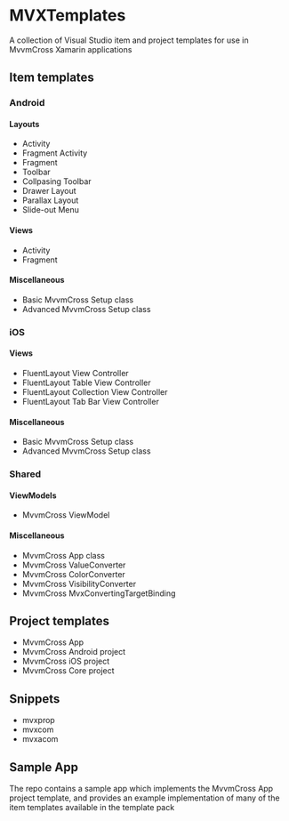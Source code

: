 MVXTemplates
======

A collection of Visual Studio item and project templates for use in MvvmCross Xamarin applications


## Item templates


### Android

#### Layouts

* Activity
* Fragment Activity
* Fragment
* Toolbar
* Collpasing Toolbar
* Drawer Layout
* Parallax Layout
* Slide-out Menu

#### Views

* Activity
* Fragment

#### Miscellaneous

* Basic MvvmCross Setup class
* Advanced MvvmCross Setup class


### iOS

#### Views

* FluentLayout View Controller
* FluentLayout Table View Controller
* FluentLayout Collection View Controller
* FluentLayout Tab Bar View Controller

#### Miscellaneous

* Basic MvvmCross Setup class
* Advanced MvvmCross Setup class


### Shared

#### ViewModels

* MvvmCross ViewModel

#### Miscellaneous

* MvvmCross App class
* MvvmCross ValueConverter
* MvvmCross ColorConverter
* MvvmCross VisibilityConverter
* MvvmCross MvxConvertingTargetBinding


## Project templates


* MvvmCross App
* MvvmCross Android project
* MvvmCross iOS project
* MvvmCross Core project


## Snippets


* mvxprop
* mvxcom
* mvxacom

## Sample App


The repo contains a sample app which implements the MvvmCross App project template, and provides an example implementation of many of the item templates available in the template pack